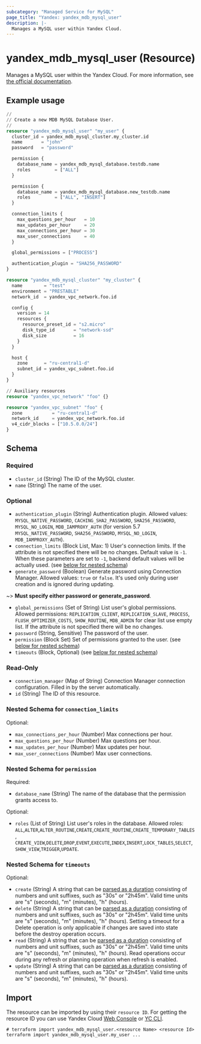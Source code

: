 ```yaml
---
subcategory: "Managed Service for MySQL"
page_title: "Yandex: yandex_mdb_mysql_user"
description: |-
  Manages a MySQL user within Yandex Cloud.
---
```


# yandex_mdb_mysql_user (Resource)

Manages a MySQL user within the Yandex Cloud. For more information, see [the official documentation](https://yandex.cloud/docs/managed-mysql/).

## Example usage

```terraform
//
// Create a new MDB MySQL Database User.
//
resource "yandex_mdb_mysql_user" "my_user" {
  cluster_id = yandex_mdb_mysql_cluster.my_cluster.id
  name       = "john"
  password   = "password"

  permission {
    database_name = yandex_mdb_mysql_database.testdb.name
    roles         = ["ALL"]
  }

  permission {
    database_name = yandex_mdb_mysql_database.new_testdb.name
    roles         = ["ALL", "INSERT"]
  }

  connection_limits {
    max_questions_per_hour   = 10
    max_updates_per_hour     = 20
    max_connections_per_hour = 30
    max_user_connections     = 40
  }

  global_permissions = ["PROCESS"]

  authentication_plugin = "SHA256_PASSWORD"
}

resource "yandex_mdb_mysql_cluster" "my_cluster" {
  name        = "test"
  environment = "PRESTABLE"
  network_id  = yandex_vpc_network.foo.id

  config {
    version = 14
    resources {
      resource_preset_id = "s2.micro"
      disk_type_id       = "network-ssd"
      disk_size          = 16
    }
  }

  host {
    zone      = "ru-central1-d"
    subnet_id = yandex_vpc_subnet.foo.id
  }
}

// Auxiliary resources
resource "yandex_vpc_network" "foo" {}

resource "yandex_vpc_subnet" "foo" {
  zone           = "ru-central1-d"
  network_id     = yandex_vpc_network.foo.id
  v4_cidr_blocks = ["10.5.0.0/24"]
}
```

<!-- schema generated by tfplugindocs -->
## Schema

### Required

- `cluster_id` (String) The ID of the MySQL cluster.
- `name` (String) The name of the user.

### Optional

- `authentication_plugin` (String) Authentication plugin. Allowed values: `MYSQL_NATIVE_PASSWORD`, `CACHING_SHA2_PASSWORD`, `SHA256_PASSWORD`, `MYSQL_NO_LOGIN`, `MDB_IAMPROXY_AUTH` (for version 5.7 `MYSQL_NATIVE_PASSWORD`, `SHA256_PASSWORD`, `MYSQL_NO_LOGIN`, `MDB_IAMPROXY_AUTH`).
- `connection_limits` (Block List, Max: 1) User's connection limits. If the attribute is not specified there will be no changes. Default value is `-1`. When these parameters are set to `-1`, backend default values will be actually used. (see [below for nested schema](#nestedblock--connection_limits))
- `generate_password` (Boolean) Generate password using Connection Manager. Allowed values: `true` or `false`. It's used only during user creation and is ignored during updating.

~> **Must specify either password or generate_password**.
- `global_permissions` (Set of String) List user's global permissions. Allowed permissions: `REPLICATION_CLIENT`, `REPLICATION_SLAVE`, `PROCESS`, `FLUSH_OPTIMIZER_COSTS`, `SHOW_ROUTINE`, `MDB_ADMIN` for clear list use empty list. If the attribute is not specified there will be no changes.
- `password` (String, Sensitive) The password of the user.
- `permission` (Block Set) Set of permissions granted to the user. (see [below for nested schema](#nestedblock--permission))
- `timeouts` (Block, Optional) (see [below for nested schema](#nestedblock--timeouts))

### Read-Only

- `connection_manager` (Map of String) Connection Manager connection configuration. Filled in by the server automatically.
- `id` (String) The ID of this resource.

<a id="nestedblock--connection_limits"></a>
### Nested Schema for `connection_limits`

Optional:

- `max_connections_per_hour` (Number) Max connections per hour.
- `max_questions_per_hour` (Number) Max questions per hour.
- `max_updates_per_hour` (Number) Max updates per hour.
- `max_user_connections` (Number) Max user connections.


<a id="nestedblock--permission"></a>
### Nested Schema for `permission`

Required:

- `database_name` (String) The name of the database that the permission grants access to.

Optional:

- `roles` (List of String) List user's roles in the database. Allowed roles: `ALL`,`ALTER`,`ALTER_ROUTINE`,`CREATE`,`CREATE_ROUTINE`,`CREATE_TEMPORARY_TABLES`, `CREATE_VIEW`,`DELETE`,`DROP`,`EVENT`,`EXECUTE`,`INDEX`,`INSERT`,`LOCK_TABLES`,`SELECT`,`SHOW_VIEW`,`TRIGGER`,`UPDATE`.


<a id="nestedblock--timeouts"></a>
### Nested Schema for `timeouts`

Optional:

- `create` (String) A string that can be [parsed as a duration](https://pkg.go.dev/time#ParseDuration) consisting of numbers and unit suffixes, such as "30s" or "2h45m". Valid time units are "s" (seconds), "m" (minutes), "h" (hours).
- `delete` (String) A string that can be [parsed as a duration](https://pkg.go.dev/time#ParseDuration) consisting of numbers and unit suffixes, such as "30s" or "2h45m". Valid time units are "s" (seconds), "m" (minutes), "h" (hours). Setting a timeout for a Delete operation is only applicable if changes are saved into state before the destroy operation occurs.
- `read` (String) A string that can be [parsed as a duration](https://pkg.go.dev/time#ParseDuration) consisting of numbers and unit suffixes, such as "30s" or "2h45m". Valid time units are "s" (seconds), "m" (minutes), "h" (hours). Read operations occur during any refresh or planning operation when refresh is enabled.
- `update` (String) A string that can be [parsed as a duration](https://pkg.go.dev/time#ParseDuration) consisting of numbers and unit suffixes, such as "30s" or "2h45m". Valid time units are "s" (seconds), "m" (minutes), "h" (hours).

## Import

The resource can be imported by using their `resource ID`. For getting the resource ID you can use Yandex Cloud [Web Console](https://console.yandex.cloud) or [YC CLI](https://yandex.cloud/docs/cli/quickstart).

```shell
# terraform import yandex_mdb_mysql_user.<resource Name> <resource Id>
terraform import yandex_mdb_mysql_user.my_user ...
```
